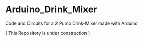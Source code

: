 # Arduino_Drink_Mixer
Code and Circuits for a 2 Pump Drink-Mixer made with Arduino

( This Repository is under construction ) 
